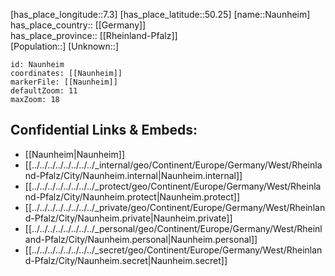 ﻿---
location: [50.25,7.3] 
mapzoom: [7,12] 
mapmarker: city 
type: City
tags:
- geo/City


SpocWebEntityId: 32754
isDeleted: false
confidential: public

---
[has_place_longitude::7.3] 
[has_place_latitude::50.25] 
[name::Naunheim] 
has_place_country:: [[Germany]]  
has_place_province:: [[Rheinland-Pfalz]]  
[Population::] 
[Unknown::] 


```leaflet
id: Naunheim
coordinates: [[Naunheim]] 
markerFile: [[Naunheim]] 
defaultZoom: 11 
maxZoom: 18
```


## Confidential Links & Embeds: 
- [[Naunheim|Naunheim]]  
- [[../../../../../../../../_internal/geo/Continent/Europe/Germany/West/Rheinland-Pfalz/City/Naunheim.internal|Naunheim.internal]] 
- [[../../../../../../../../_protect/geo/Continent/Europe/Germany/West/Rheinland-Pfalz/City/Naunheim.protect|Naunheim.protect]] 
- [[../../../../../../../../_private/geo/Continent/Europe/Germany/West/Rheinland-Pfalz/City/Naunheim.private|Naunheim.private]] 
- [[../../../../../../../../_personal/geo/Continent/Europe/Germany/West/Rheinland-Pfalz/City/Naunheim.personal|Naunheim.personal]] 
- [[../../../../../../../../_secret/geo/Continent/Europe/Germany/West/Rheinland-Pfalz/City/Naunheim.secret|Naunheim.secret]] 
